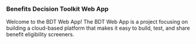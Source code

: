 ### Benefits Decision Toolkit Web App

Welcome to the BDT Web App! The BDT Web App is a project focusing on building a cloud-based platform that makes it easy to build, test, and share benefit eligibility screeners.